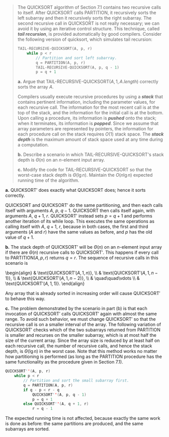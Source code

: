 > The $\text{QUICKSORT}$ algorithm of Section 7.1 contains two recursive calls to itself. After $\text{QUICKSORT}$ calls $\text{PARTITION}$, it recursively sorts the left subarray and then it recursively sorts the right subarray. The second recursive call in $\text{QUICKSORT}$ is not really necessary; we can avoid it by using an iterative control structure. This technique, called ***tail recursion***, is provided automatically by good compilers. Consider the following version of quicksort, which simulates tail recursion:
>
> ```cpp
> TAIL-RECURSIVE-QUICKSORT(A, p, r)
>     while p < r
>         // Partition and sort left subarray.
>         q = PARTITION(A, p, r)
>         TAIL-RECURSIVE-QUICKSORT(A, p, q - 1)
>         p = q + 1
> ```
>
> **a.** Argue that $\text{TAIL-RECURSIVE-QUICKSORT}(A, 1, A.length)$ correctly sorts the array $A$.
>
> Compilers usually execute recursive procedures by using a ***stack*** that contains pertinent information, including the parameter values, for each recursive call. The information for the most recent call is at the top of the stack, and the information for the initial call is at the bottom. Upon calling a procedure, its information is ***pushed*** onto the stack; when it terminates, its information is ***popped***. Since we assume that array parameters are represented by pointers, the information for each procedure call on the stack requires $O(1)$ stack space. The ***stack depth*** is the maximum amount of stack space used at any time during a computation.
>
> **b.** Describe a scenario in which $\text{TAIL-RECURSIVE-QUICKSORT}$'s stack depth is $\Theta(n)$ on an $n$-element input array.
>
> **c.** Modify the code for $\text{TAIL-RECURSIVE-QUICKSORT}$ so that the worst-case stack depth is $\Theta(\lg n)$. Maintain the $O(n\lg n)$ expected running time of the algorithm.

**a.** $\text{QUICKSORT}'$ does exactly what $\text{QUICKSORT}$ does; hence it sorts correctly.

$\text{QUICKSORT}$ and $\text{QUICKSORT}'$ do the same partitioning, and then each calls itself with arguments $A$, $p$, $q - 1$. $\text{QUICKSORT}$ then calls itself again, with arguments $A$, $q + 1$, $r$. $\text{QUICKSORT}'$ instead sets $p = q + 1$ and performs another iteration of its while loop. This executes the same operations as calling itself with $A$, $q + 1$, $r$, because in both cases, the first and third arguments ($A$ and $r$) have the same values as before, and $p$ has the old value of $q + 1$.

**b.** The stack depth of $\text{QUICKSORT}'$ will be $\Theta(n)$ on an $n$-element input array if there are $\Theta(n)$ recursive calls to $\text{QUICKSORT}'$. This happens if every call to $\text{PARTITION}(A, p, r)$ returns $q = r$. The sequence of recursive calls in this scenario is

\begin{align}
    & \text{QUICKSORT$'(A, 1, n)$}, \\\\
    & \text{QUICKSORT$'(A, 1, n - 1)$}, \\\\
    & \text{QUICKSORT$'(A, 1, n - 2)$}, \\\\
    & \quad\quad\vdots \\\\
    & \text{QUICKSORT$'(A, 1, 1)$}.
\end{align}

Any array that is already sorted in increasing order will cause $\text{QUICKSORT}'$ to behave this way.

**c.** The problem demonstrated by the scenario in part (b) is that each invocation of $\text{QUICKSORT}'$ calls $\text{QUICKSORT}'$ again with almost the same range. To avoid such behavior, we must change $\text{QUICKSORT}'$ so that the recursive call is on a smaller interval of the array. The following variation of $\text{QUICKSORT}'$ checks which of the two subarrays returned from $\text{PARTITION}$ is smaller and recurses on the smaller subarray, which is at most half the size of the current array. Since the array size is reduced by at least half on each recursive call, the number of recursive calls, and hence the stack depth, is $\Theta(\lg n)$ in the worst case. Note that this method works no matter how partitioning is performed (as long as the $\text{PARTITION}$ procedure has the same functionality as the procedure given in Section 7.1).

```cpp
QUICKSORT''(A, p, r)
    while p < r
        // Partition and sort the small subarray first.
        q = PARTITION(A, p, r)
        if q - p < r - q
            QUICKSORT''(A, p, q - 1)
            p = q + 1
        else QUICKSORT''(A, q + 1, r)
            r = q - 1
```

The expected running time is not affected, because exactly the same work is done as before: the same partitions are produced, and the same subarrays are sorted.
